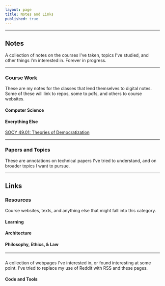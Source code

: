 ```yaml
---
layout: page
title: Notes and Links
published: true
---
```


--------------------------------------------------------------------------------


## Notes

A collection of notes on the courses I've taken, topics I've studied, and other things I'm interested in. Forever in progress.

--------------------------------------------------------------------------------
### Course Work
These are my notes for the classes that lend themselves to digital notes. Some of these will link to repos, some to pdfs, and others to course websites.

#### Computer Science

#### Everything Else

[SOCY 49.01: Theories of Democratization](https://vivekhaz.github.io/SOCY49/)

--------------------------------------------------------------------------------
### Papers and Topics
These are annotations on technical papers I've tried to understand, and on broader topics I want to pursue.

--------------------------------------------------------------------------------
## Links

### Resources
Course websites, texts, and anything else that might fall into this category.

#### Learning

#### Architecture

#### Philosophy, Ethics, & Law


--------------------------------------------------------------------------------
### 
A collection of webpages I've interested in, or found interesting at some point. I've tried to replace my use of Reddit with RSS and these pages.

#### Code and Tools

####
